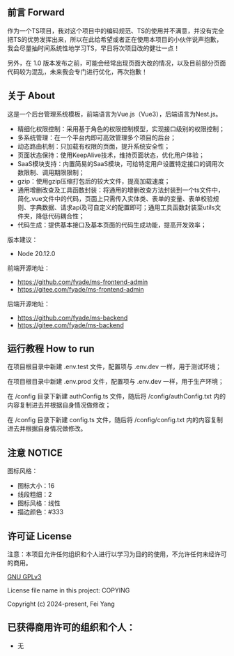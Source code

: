 ## 前言 Forward

作为一个TS项目，我对这个项目中的编码规范、TS的使用并不满意，并没有完全把TS的优势发挥出来，所以在此给希望或者正在使用本项目的小伙伴说声抱歉，我会尽量抽时间系统性地学习TS，早日将次项目改的健壮一点！

另外，在 1.0 版本发布之前，可能会经常出现页面大改的情况，以及目前部分页面代码较为混乱，未来我会专门进行优化，再次抱歉！

## 关于 About

这是一个后台管理系统模板，前端语言为Vue.js（Vue3），后端语言为Nest.js。

- 精细化权限控制：采用基于角色的权限控制模型，实现接口级别的权限控制；
- 多系统管理：在一个平台内即可高效管理多个项目的后台；
- 动态路由机制：只加载有权限的页面，提升系统安全性；
- 页面状态保持：使用KeepAlive技术，维持页面状态，优化用户体验；
- SaaS模块支持：内置简易的SaaS模块，可给特定用户设置特定接口的调用次数限制、调用期限限制；
- gzip：使用gzip压缩打包后的较大文件，提高加载速度；
- 通用增删改查及工具函数封装：将通用的增删改查方法封装到一个ts文件中，简化.vue文件中的代码，页面上只需传入实体类、表单的变量、表单校验规则、字典数据、请求api及可自定义的配置即可；通用工具函数封装至utils文件夹，降低代码耦合性；
- 代码生成：提供基本接口及基本页面的代码生成功能，提高开发效率；

版本建议：
- Node 20.12.0

前端开源地址：
- https://github.com/fyade/ms-frontend-admin
- https://gitee.com/fyade/ms-frontend-admin

后端开源地址：
- https://github.com/fyade/ms-backend
- https://gitee.com/fyade/ms-backend

## 运行教程 How to run

在项目根目录中新建 .env.test 文件，配置项与 .env.dev 一样，用于测试环境；

在项目根目录中新建 .env.prod 文件，配置项与 .env.dev 一样，用于生产环境；

在 /config 目录下新建 authConfig.ts 文件，随后将 /config/authConfig.txt 内的内容复制进去并根据自身情况做修改；

在 /config 目录下新建 config.ts 文件，随后将 /config/config.txt 内的内容复制进去并根据自身情况做修改。

## 注意 NOTICE

图标风格：
* 图标大小：16
* 线段粗细：2
* 图标风格：线性
* 描边颜色：#333

## 许可证 License

注意：本项目允许任何组织和个人进行以学习为目的的使用，不允许任何未经许可的商用。

[GNU GPLv3](https://www.gnu.org/licenses/gpl-3.0.txt)

License file name in this project: COPYING

Copyright (c) 2024-present, Fei Yang

## 已获得商用许可的组织和个人：

- 无
